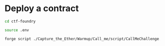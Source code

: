 # Deploy a contract

```sh
cd ctf-foundry

source .env

forge script ./Capture_the_Ether/Warmup/Call_me/script/CallMeChallenge.s.sol --fork-url $GOERLI_RPC_URL --broadcast -vvv
```
